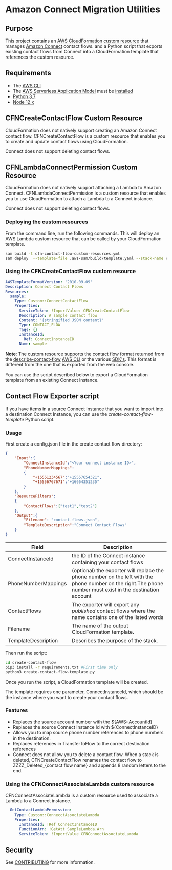 # Amazon Connect Migration Utilities

## Purpose

This project contains an [AWS CloudFormation](https://aws.amazon.com/cloudformation/) [custom resource](https://docs.aws.amazon.com/AWSCloudFormation/latest/UserGuide/template-custom-resources.html) that manages [Amazon Connect](https://aws.amazon.com/connect/) contact flows.
and a Python script that exports existing contact flows from Connect into a CloudFormation template that references the custom resource.

## Requirements

- The [AWS CLI](https://www.python.org/downloads/)
- The [AWS Serverless Application Model](https://docs.aws.amazon.com/serverless-application-model/index.html) must be [installed](https://docs.aws.amazon.com/serverless-application-model/latest/developerguide/serverless-sam-cli-install.html)
- [Python 3.7](https://www.python.org/downloads/)
- [Node 12.x](https://nodejs.org/en/download/)

## CFNCreateContactFlow Custom Resource

CloudFormation does not natively support creating an Amazon Connect contact flow.  CFNCreateContactFlow is a custom resource that enables you to create and update contact flows using CloudFormation.

Connect does not support deleting contact flows.  

## CFNLambdaConnectPermission Custom Resource

CloudFormation does not natively support attaching a Lambda to Amazon Connect.  CFNLambdaConnectPermission is a custom resource that enables you to use CloudFormation to attach a Lambda to
a Connect instance.

Connect does not support deleting contact flows.  

### Deploying the custom resources

From the command line, run the following commands. This will deploy an AWS Lambda custom resource that can be called by your CloudFormation template.

```bash
sam build -t cfn-contact-flow-custom-resources.yml
sam deploy  --template-file .aws-sam/build/template.yaml --stack-name cfn-contact-flow-custom-resources   --capabilities "CAPABILITY_NAMED_IAM" --resolve-s3
```

### Using the CFNCreateContactFlow custom resource

```yaml
AWSTemplateFormatVersion: '2010-09-09'
Description: Connect Contact Flows
Resources:
  sample:
    Type: Custom::ConnectContactFlow
    Properties:
      ServiceToken: !ImportValue: CFNCreateContactFlow
      Description: A sample contact flow
      Content: '{stringified JSON content}'
      Type: CONTACT_FLOW
      Tags: {}
      InstanceId:
        Ref: ConnectInstanceID
      Name: sample
```

**Note**: The custom resource supports the contact flow format returned from the [describe-contact-flow](https://docs.aws.amazon.com/cli/latest/reference/connect/describe-contact-flow.html) [AWS CLI](https://aws.amazon.com/cli/) or the various [SDK's](https://aws.amazon.com/tools/).  This format is different from the one
that is exported from the web console.  

You can use the script described below to export a CloudFormation template from an existing Connect Instance.

## Contact Flow Exporter script

If you have items in a source Connect instance  that you want to import into a destination  Connect Instance,
you can use the *create-contact-flow-template* Python script.

### Usage

First create a config.json file in the create contact flow directory:

```json
{
    "Input":{
        "ConnectInstanceId":"<Your connect instance ID>",
        "PhoneNumberMappings":
        {
            "+15551234567":"+15557654321",
            "+15556767671":"+16664351235"
        }
    },
    "ResourceFilters":
    {
        "ContactFlows":["test1","test2"] 
    },
    "Output":{
        "Filename": "contact-flows.json",
        "TemplateDescription":"Connect Contact Flows"
    }
}
```
| Field  |Description   |
|---|---|
| ConnectInstanceId  |  the ID of the Connect instance containing your contact flows |
| PhoneNumberMappings | (optional) the exporter will replace the phone number on the left with the phone number on the right.The phone number must exist in the destination account |
|ContactFlows | The exporter will export any *published* contact flows where the name contains one of the listed words |
| Filename | The name of the output CloudFormation template. |
| TemplateDescription |  Describes the purpose of the stack. |

Then run the script:

```bash
cd create-contact-flow    
pip3 install -r requirements.txt #First time only
python3 create-contact-flow-template.py
```

Once you run the script, a CloudFormation template will be created.  

The template requires one parameter, ConnectInstanceId, which should be the instance where you want to create your contact flows.

### Features

- Replaces the source account number with the ${AWS::AccountId}
- Replaces the source Connect Instance Id with ${ConnectInstanceID}
- Allows you to map source phone number references to phone numbers in the destination.
- Replaces references in TransferToFlow to the correct destination references
- Connect does not allow you to delete a contact flow.  When a stack is deleted, CFNCreateContactFlow renames the contact flow to ZZZZ_Deleted_{contact flow name} and appends 8 random letters to the end.


### Using the CFNConnectAssociateLambda custom resource

CFNConnectAssociateLambda is a custom resource used to associate a Lambda to a Connect instance.

```yaml
  GetContactLambdaPermission:
    Type: Custom::ConnecctAssociateLambda
    Properties:
      InstanceId: !Ref ConnectInstanceID
      FunctionArn: !GetAtt SampleLambda.Arn 
      ServiceToken: !ImportValue CFNConnectAssociateLambda
```
## Security

See [CONTRIBUTING](CONTRIBUTING.md#security-issue-notifications) for more information.